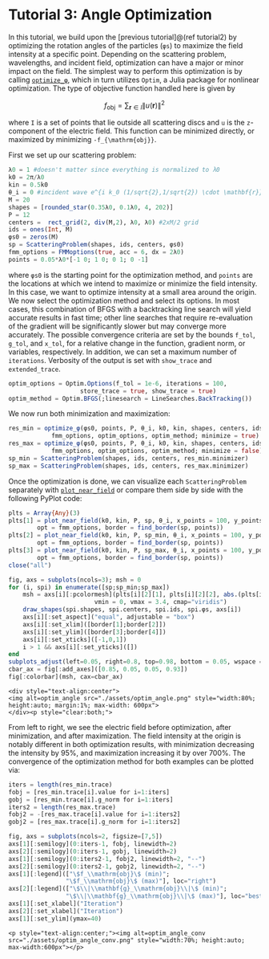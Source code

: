 #  Tutorial 3: Angle Optimization

In this tutorial, we build upon the [previous tutorial]@(ref tutorial2) by
optimizing the rotation angles of the particles (`φs`) to maximize the field
intensity at a specific point.
Depending on the scattering problem, wavelengths, and incident field,
optimization can have a major or minor impact on the field.
The simplest way to perform this optimization is by calling [`optimize_φ`](@ref), which
in turn utilizes `Optim`, a Julia package for nonlinear optimization. The type of
objective function handled here is given by

```math
f_{\mathrm{obj}} = \sum_{\mathbf{r} \in I} \| u(\mathbf{r})\|^2
```

where ``I`` is a set of points that lie outside all scattering discs
and ``u`` is the ``z``-component of the electric field. This function can be
minimized directly, or maximized by minimizing ``-f_{\mathrm{obj}}``.

First we set up our scattering problem:

```julia
λ0 = 1 #doesn't matter since everything is normalized to λ0
k0 = 2π/λ0
kin = 0.5k0
θ_i = 0 #incident wave e^{i k_0 (1/sqrt{2},1/sqrt{2}) \cdot \mathbf{r}}
M = 20
shapes = [rounded_star(0.35λ0, 0.1λ0, 4, 202)]
P = 12
centers =  rect_grid(2, div(M,2), λ0, λ0) #2xM/2 grid
ids = ones(Int, M)
φs0 = zeros(M)
sp = ScatteringProblem(shapes, ids, centers, φs0)
fmm_options = FMMoptions(true, acc = 6, dx = 2λ0)
points = 0.05*λ0*[-1 0; 1 0; 0 1; 0 -1]
```

where `φs0` is the starting point for the optimization method, and `points` are
the locations at which we intend to maximize or minimize the field intensity.
In this case, we want to optimize intensity at a small area around the origin.
We now select the optimization method and select its options.
In most cases, this combination of BFGS with a backtracking line search will
yield accurate results in fast time;
other line searches that require re-evaluation of the gradient will be
significantly slower but may converge more accurately. The possible convergence
criteria are set by the bounds `f_tol`, `g_tol`, and `x_tol`, for
a relative change in the function, gradient norm, or variables, respectively.
In addition, we can set a maximum number of `iterations`. Verbosity of the output
is set with `show_trace` and `extended_trace`.

```julia
optim_options = Optim.Options(f_tol = 1e-6, iterations = 100,
                    store_trace = true, show_trace = true)
optim_method = Optim.BFGS(;linesearch = LineSearches.BackTracking())
```

We now run both minimization and maximization:

```julia
res_min = optimize_φ(φs0, points, P, θ_i, k0, kin, shapes, centers, ids,
            fmm_options, optim_options, optim_method; minimize = true)
res_max = optimize_φ(φs0, points, P, θ_i, k0, kin, shapes, centers, ids,
            fmm_options, optim_options, optim_method; minimize = false)
sp_min = ScatteringProblem(shapes, ids, centers, res_min.minimizer)
sp_max = ScatteringProblem(shapes, ids, centers, res_max.minimizer)
```

Once the optimization is done, we can visualize each `ScatteringProblem`
separately with [`plot_near_field`](@ref) or compare them side by side with the
following PyPlot code:

```julia
plts = Array{Any}(3)
plts[1] = plot_near_field(k0, kin, P, sp, θ_i, x_points = 100, y_points = 300,
        opt = fmm_options, border = find_border(sp, points))
plts[2] = plot_near_field(k0, kin, P, sp_min, θ_i, x_points = 100, y_points = 300,
        opt = fmm_options, border = find_border(sp, points))
plts[3] = plot_near_field(k0, kin, P, sp_max, θ_i, x_points = 100, y_points = 300,
        opt = fmm_options, border = find_border(sp, points))
close("all")

fig, axs = subplots(ncols=3); msh = 0
for (i, spi) in enumerate([sp;sp_min;sp_max])
    msh = axs[i][:pcolormesh](plts[i][2][1], plts[i][2][2], abs.(plts[i][2][3]),
                        vmin = 0, vmax = 3.4, cmap="viridis")
    draw_shapes(spi.shapes, spi.centers, spi.ids, spi.φs, axs[i])
    axs[i][:set_aspect]("equal", adjustable = "box")
    axs[i][:set_xlim]([border[1];border[2]])
    axs[i][:set_ylim]([border[3];border[4]])
    axs[i][:set_xticks]([-1,0,1])
    i > 1 && axs[i][:set_yticks]([])
end
subplots_adjust(left=0.05, right=0.8, top=0.98, bottom = 0.05, wspace = 0.1)
cbar_ax = fig[:add_axes]([0.85, 0.05, 0.05, 0.93])
fig[:colorbar](msh, cax=cbar_ax)
```
```@raw html
<div style="text-align:center">
<img alt=optim_angle src="./assets/optim_angle.png" style="width:80%; height:auto; margin:1%; max-width: 600px">
</div><p style="clear:both;">
```

From left to right, we see the electric field before optimization, after
minimization, and after maximization. The field intensity at the origin is
notably different in both optimization results, with minimization decreasing
the intensity by 95%, and maximization increasing it by over 700%. The convergence
of the optimization method for both examples can be plotted via:

```julia
iters = length(res_min.trace)
fobj = [res_min.trace[i].value for i=1:iters]
gobj = [res_min.trace[i].g_norm for i=1:iters]
iters2 = length(res_max.trace)
fobj2 = -[res_max.trace[i].value for i=1:iters2]
gobj2 = [res_max.trace[i].g_norm for i=1:iters2]

fig, axs = subplots(ncols=2, figsize=[7,5])
axs[1][:semilogy](0:iters-1, fobj, linewidth=2)
axs[2][:semilogy](0:iters-1, gobj, linewidth=2)
axs[1][:semilogy](0:iters2-1, fobj2, linewidth=2, "--")
axs[2][:semilogy](0:iters2-1, gobj2, linewidth=2, "--")
axs[1][:legend](["\$f_\\mathrm{obj}\$ (min)";
                "\$f_\\mathrm{obj}\$ (max)"], loc="right")
axs[2][:legend](["\$\\|\\mathbf{g}_\\mathrm{obj}\\|\$ (min)";
                "\$\\|\\mathbf{g}_\\mathrm{obj}\\|\$ (max)"], loc="best")
axs[1][:set_xlabel]("Iteration")
axs[2][:set_xlabel]("Iteration")
axs[1][:set_ylim](ymax=40)
```

```@raw html
<p style="text-align:center;"><img alt=optim_angle_conv src="./assets/optim_angle_conv.png" style="width:70%; height:auto; max-width:600px"></p>
```
